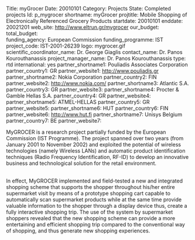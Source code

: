 Title: myGrocer
Date:  20010101
Category: Projects
State: Completed projects
Id: p_mygrocer
shortname: myGrocer
projtitle: Mobile Shopping of Electronically Referenced Grocery Products
startdate: 20010101
enddate: 20021201
web_site: http://www.eltrun.gr/mygrocer
our_budget:
total_budget:  
funding_agency: European Commission
funding_programme: IST
project_code: IST-2001-26239
logo: mygrocer.gif  
scientific_coordinator_name: Dr. George Giaglis
contact_name: Dr. Panos Kourouthanassis
project_manager_name: Dr. Panos Kourouthanassis
type: rtd
international: yes
partner_shortname1: Pouliadis Associates Corporation
partner_country1: GR
partner_website1: http://www.pouliadis.gr
partner_shortname2: Nokia Corporation
partner_country2: FIN
partner_website2: http://www.nokia.com/
partner_shortname3: Atlantic S.A.
partner_country3: GR
partner_website3:
partner_shortname4: Procter &amp; Gamble Hellas S.A.
partner_country4: GR
partner_website4:
partner_shortname5: ATMEL-HELLAS
partner_country5: GR
partner_website5:
partner_shortname6: HUT
partner_country6: FIN
partner_website6: http://www.hut.fi
partner_shortname7: Unisys Belgium
partner_country7: BE
partner_website7:

<p>
MyGROCER is a research project
partially funded by the European Commission (IST Programme). The project
spanned over two years (from January 2001 to November 2002) and exploited the
potential of wireless technologies (namely Wireless LANs) and automatic product
identification techniques (Radio Frequency Identification, RF-ID) to develop
an innovative business and technological solution for the retail environment. <br/><br/>

In effect, MyGROCER implemented
and field-tested a new and integrated shopping scheme
that supports the shopper throughout his/her entire supermarket visit by means
of a prototype shopping cart capable to automatically scan supermarket products
while at the same time provide valuable information to the shopper through a display
device thus, create a fully interactive shopping trip. The use of the system by
supermarket shoppers revealed that the new shopping scheme can provide a more
entertaining and efficient shopping trip compared to the conventional way of
shopping, and thus generate new shopping experiences. <br/><br/>
</p>
